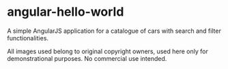 # angular-hello-world
A simple AngularJS application for a catalogue of cars with search and filter functionalities.


All images used belong to original copyright owners, used here only for demonstrational purposes. No commercial use intended.


